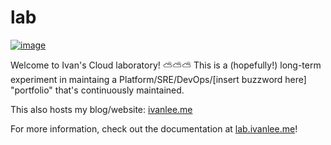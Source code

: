 # lab

[![image](https://img.shields.io/badge/LinkedIn-0077B5?style=for-the-badge&logo=linkedin&logoColor=white)](https://www.linkedin.com/in/ivan-lee-72004122/)

Welcome to Ivan's Cloud laboratory! ⛅⛅⛅  This is a (hopefully!) long-term experiment in maintaing a Platform/SRE/DevOps/[insert buzzword here] "portfolio" that's continuously maintained.

This also hosts my blog/website: [ivanlee.me](https://ivanlee.me)

For more information, check out the documentation at [lab.ivanlee.me](https://lab.ivanlee.me)!

